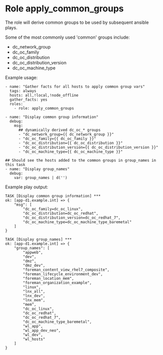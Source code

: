 
# Role apply_common_groups

The role will derive common groups to be used by subsequent ansible plays.

Some of the most commonly used 'common' groups include:
  - dc_network_group
  - dc_oc_family
  - dc_oc_distribution
  - dc_oc_distribution_version
  - dc_oc_machine_type


Example usage:
```shell
- name: "Gather facts for all hosts to apply common group vars"
  tags: always
  hosts: all,!local,!node_offline
  gather_facts: yes
  roles:
    - role: apply_common_groups

- name: "Display common group information"
  debug:
    msg:
      ## dynamically derived dc_oc_* groups
      - "dc_network_group={{ dc_network_group }}"
      - "dc_oc_family={{ dc_oc_family }}"
      - "dc_oc_distribution={{ dc_oc_distribution }}"
      - "dc_oc_distribution_version={{ dc_oc_distribution_version }}"
      - "dc_oc_machine_type={{ dc_oc_machine_type }}"

## Should see the hosts added to the common groups in group_names in this task
- name: "Display group_names"
  debug:
    var: group_names | d('')

```

Example play output:
```output
TASK [Display common group information] ***
ok: [app-d1.example.int] => {
    "msg": [
        "dc_oc_family=dc_oc_linux", 
        "dc_oc_distribution=dc_oc_redhat", 
        "dc_oc_distribution_version=dc_oc_redhat_7", 
        "dc_oc_machine_type=dc_oc_machine_type_baremetal"
    ]
}

TASK [Display group_names] ***
ok: [app-d1.example.int] => {
    "group_names": [
        "appweb",
        "dev",
        "dmz",
        "dmz_dev",
        "foreman_content_view_rhel7_composite",
        "foreman_lifecycle_environment_dev",
        "foreman_location_mem",
        "foreman_organization_example",
        "linux",
        "lnx_all",
        "lnx_dev",
        "lnx_mem",
        "mem",
        "dc_oc_linux",
        "dc_oc_redhat",
        "dc_oc_redhat_7",
        "dc_oc_machine_type_baremetal",
        "wl_app",
        "wl_app_dev_neo",
        "wl_dev",
        "wl_hosts"
    ]
}
```

